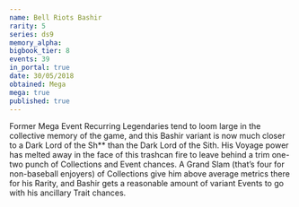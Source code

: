```yaml
---
name: Bell Riots Bashir
rarity: 5
series: ds9
memory_alpha:
bigbook_tier: 8
events: 39
in_portal: true
date: 30/05/2018
obtained: Mega
mega: true
published: true
---
```


Former Mega Event Recurring Legendaries tend to loom large in the collective memory of the game, and this Bashir variant is now much closer to a Dark Lord of the Sh** than the Dark Lord of the Sith. His Voyage power has melted away in the face of this trashcan fire to leave behind a trim one-two punch of Collections and Event chances. A Grand Slam (that’s four for non-baseball enjoyers) of Collections give him above average metrics there for his Rarity, and Bashir gets a reasonable amount of variant Events to go with his ancillary Trait chances.
